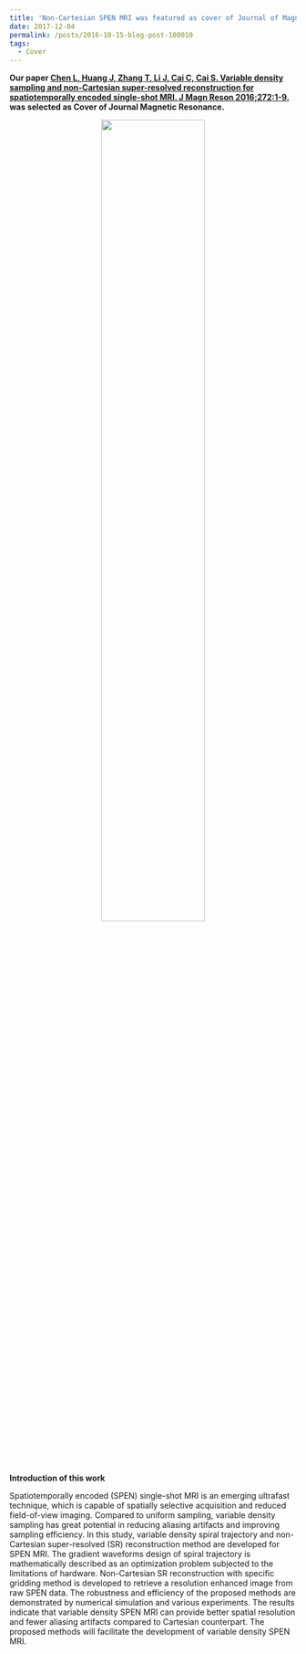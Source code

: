 ```yaml
---
title: 'Non-Cartesian SPEN MRI was featured as cover of Journal of Magnetic Resonance'
date: 2017-12-04
permalink: /posts/2016-10-15-blog-post-100010
tags:
  - Cover
---
```

<b>Our paper <a href='http://linchenmri.github.io/publications/28-Aug-2016-paper-title-number-100004' target="_blank">Chen L, Huang J, Zhang T, Li J, Cai C, Cai S. Variable density sampling and non-Cartesian super-resolved reconstruction for spatiotemporally encoded single-shot MRI. J Magn Reson 2016;272:1-9.</a> was selected as Cover of Journal Magnetic Resonance.</b><br>
<center><img width = "60%" src="http://linchenmri.github.io/files/2016-JMRCover.png" alt=""></center>

<div>
<br>
<p align = "left"><b>Introduction of this work</b></p>Spatiotemporally encoded (SPEN) single-shot MRI is an emerging ultrafast technique, which is capable of spatially selective acquisition and reduced field-of-view imaging. Compared to uniform sampling, variable density sampling has great potential in reducing aliasing artifacts and improving sampling efficiency. In this study, variable density spiral trajectory and non-Cartesian super-resolved (SR) reconstruction method are developed for SPEN MRI. The gradient waveforms design of spiral trajectory is mathematically described as an optimization problem subjected to the limitations of hardware. Non-Cartesian SR reconstruction with specific gridding method is developed to retrieve a resolution enhanced image from raw SPEN data. The robustness and efficiency of the proposed methods are demonstrated by numerical simulation and various experiments. The results indicate that variable density SPEN MRI can provide better spatial resolution and fewer aliasing artifacts compared to Cartesian counterpart. The proposed methods will facilitate the development of variable density SPEN MRI.
</div>